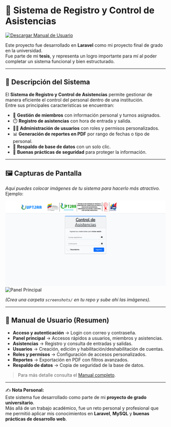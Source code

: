# 📌 Sistema de Registro y Control de Asistencias

[![Descargar Manual de Usuario](https://img.shields.io/badge/📘%20Descargar%20Manual-blue)](./MANUAL%20DEL%20SISTEMA.pdf)

Este proyecto fue desarrollado en **Laravel** como mi proyecto final de grado en la universidad.  
Fue parte de mi **tesis**, y representa un logro importante para mí al poder completar un sistema funcional y bien estructurado.

---

## 🚀 Descripción del Sistema

El **Sistema de Registro y Control de Asistencias** permite gestionar de manera eficiente el control del personal dentro de una institución.  
Entre sus principales características se encuentran:

- 👤 **Gestión de miembros** con información personal y turnos asignados.  
- ⏱️ **Registro de asistencias** con hora de entrada y salida.  
- 🧑‍💻 **Administración de usuarios** con roles y permisos personalizados.  
- 📊 **Generación de reportes en PDF** por rango de fechas o tipo de personal.  
- 💾 **Respaldo de base de datos** con un solo clic.  
- 🔐 **Buenas prácticas de seguridad** para proteger la información.  

---

## 🖼️ Capturas de Pantalla

_Aquí puedes colocar imágenes de tu sistema para hacerlo más atractivo._  
Ejemplo:

![Login](./screenshots/login.png)  
![Panel Principal](./screenshots/dashboard.png)  

*(Crea una carpeta `screenshots/` en tu repo y sube ahí las imágenes).*

---

## 📖 Manual de Usuario (Resumen)

- **Acceso y autenticación** → Login con correo y contraseña.  
- **Panel principal** → Accesos rápidos a usuarios, miembros y asistencias.  
- **Asistencias** → Registro y consulta de entradas y salidas.  
- **Usuarios** → Creación, edición y habilitación/deshabilitación de cuentas.  
- **Roles y permisos** → Configuración de accesos personalizados.  
- **Reportes** → Exportación en PDF con filtros avanzados.  
- **Respaldo de datos** → Copia de seguridad de la base de datos.  

> Para más detalle consulta el [Manual completo](./MANUAL%20DEL%20SISTEMA.pdf).

---

✍️ **Nota Personal:**  
Este sistema fue desarrollado como parte de mi **proyecto de grado universitario**.  
Más allá de un trabajo académico, fue un reto personal y profesional que me permitió aplicar mis conocimientos en **Laravel**, **MySQL** y **buenas prácticas de desarrollo web**.
